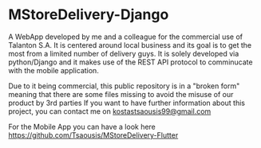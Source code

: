 # MStoreDelivery-Django

A WebApp developed by me and a colleague for the commercial use of Talanton S.A. 
It is centered around local business and its goal is to get the most from a limited number of delivery guys.
It is solely developed via python/Django and it makes use of the REST API protocol to comminucate with the mobile application.

Due to it being commercial, this public repository is in a "broken form" meaning that there are some files missing to avoid the misuse of our product by 3rd parties
If you want to have further information about this project, you can contact me on kostastsaousis99@gmail.com

For the Mobile App you can have a look here https://github.com/Tsaousis/MStoreDelivery-Flutter
